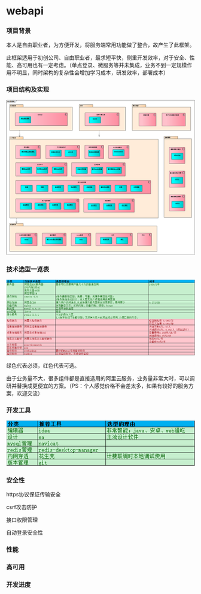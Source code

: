 # webapi
### 项目背景

本人是自由职业者，为方便开发，将服务端常用功能做了整合，故产生了此框架。

此框架适用于初创公司、自由职业者，最求短平快，侧重开发效率，对于安全、性能、高可用也有一定考虑。（单点登录、微服务等并未集成，业务不到一定规模作用不明显，同时架构的复杂性会增加学习成本，研发效率，部署成本）

### 项目结构及实现

![1](/pics/1.png)

### 技术选型一览表

![2](/pics/2.png)

绿色代表必须，红色代表可选。

由于业务量不大，很多组件都是直接选用的阿里云服务，业务量非常大时，可以调研并替换成更便宜的方案。（PS：个人感觉价格不会差太多，如果有较好的服务方案，欢迎交流）

### 开发工具

![3](/pics/3.png)

### 安全性

https协议保证传输安全

csrf攻击防护

接口权限管理

自动登录安全性

### 性能

### 高可用

### 开发进度



